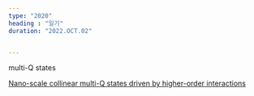 ```yaml
---
type: "2020"
heading : "일기"
duration: "2022.OCT.02"


---
```

 

multi-Q states



[Nano-scale collinear multi-Q states driven by higher-order interactions](https://www.nature.com/articles/s41467-022-33383-w)


